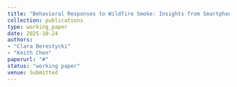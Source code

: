 ```yaml
---
title: "Behavioral Responses to Wildfire Smoke: Insights from Smartphone Location Data"
collection: publications
type: working_paper      
date: 2025-10-24
authors:
- "Clara Berestycki"
- "Keith Chen"
paperurl: "#"
status: "working paper"
venue: Submitted
---
```


